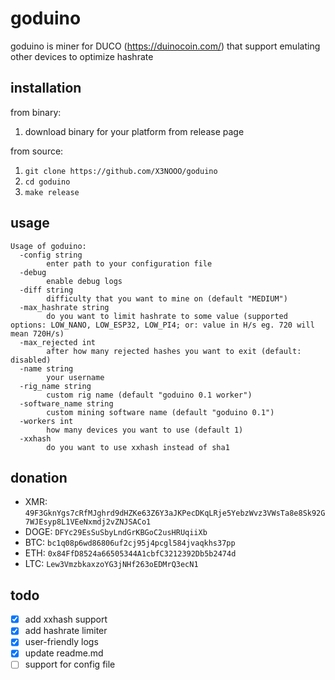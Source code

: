 # goduino

goduino is miner for DUCO (<https://duinocoin.com/>) that support emulating other devices to optimize hashrate

## installation

from binary:

1. download binary for your platform from release page

from source:

1. `git clone https://github.com/X3NOOO/goduino`
2. `cd goduino`
3. `make release`

## usage

```raw
Usage of goduino:
  -config string
    	enter path to your configuration file
  -debug
    	enable debug logs
  -diff string
    	difficulty that you want to mine on (default "MEDIUM")
  -max_hashrate string
    	do you want to limit hashrate to some value (supported options: LOW_NANO, LOW_ESP32, LOW_PI4; or: value in H/s eg. 720 will mean 720H/s)
  -max_rejected int
    	after how many rejected hashes you want to exit (default: disabled)
  -name string
    	your username
  -rig_name string
    	custom rig name (default "goduino 0.1 worker")
  -software_name string
    	custom mining software name (default "goduino 0.1")
  -workers int
    	how many devices you want to use (default 1)
  -xxhash
    	do you want to use xxhash instead of sha1
```

## donation

- XMR: `49F3GknYgs7cRfMJghrd9dHZKe63Z6Y3aJKPecDKqLRje5YebzWvz3VWsTa8e8Sk92G7WJEsyp8L1VEeNxmdj2vZNJSACo1`
- DOGE: `DFYc29EsSuSbyLndGrKBGoC2usHRUqiiXb`
- BTC: `bc1q08p6wd86806uf2cj95j4pcgl584jvaqkhs37pp`
- ETH: `0x84FfD8524a66505344A1cbfC3212392Db5b2474d`
- LTC: `Lew3VmzbkaxzoYG3jNHf263oEDMrQ3ecN1`

## todo

- [X] add xxhash support
- [X] add hashrate limiter
- [X] user-friendly logs
- [X] update readme.md
- [ ] support for config file
